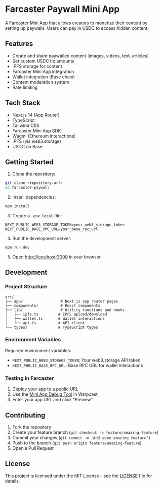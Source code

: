 # Farcaster Paywall Mini App

A Farcaster Mini App that allows creators to monetize their content by setting up paywalls. Users can pay in USDC to access hidden content.

## Features

- Create and share paywalled content (images, videos, text, articles)
- Set custom USDC tip amounts
- IPFS storage for content
- Farcaster Mini App integration
- Wallet integration (Base chain)
- Content moderation system
- Rate limiting

## Tech Stack

- Next.js 14 (App Router)
- TypeScript
- Tailwind CSS
- Farcaster Mini App SDK
- Wagmi (Ethereum interactions)
- IPFS (via web3.storage)
- USDC on Base

## Getting Started

1. Clone the repository:
```bash
git clone <repository-url>
cd farcaster-paywall
```

2. Install dependencies:
```bash
npm install
```

3. Create a `.env.local` file:
```env
NEXT_PUBLIC_WEB3_STORAGE_TOKEN=your_web3_storage_token
NEXT_PUBLIC_BASE_RPC_URL=your_base_rpc_url
```

4. Run the development server:
```bash
npm run dev
```

5. Open [http://localhost:3000](http://localhost:3000) in your browser.

## Development

### Project Structure

```
src/
├── app/                 # Next.js app router pages
├── components/          # React components
├── lib/                 # Utility functions and hooks
│   ├── ipfs.ts         # IPFS upload/download
│   ├── wallet.ts       # Wallet interactions
│   └── api.ts          # API client
└── types/              # TypeScript types
```

### Environment Variables

Required environment variables:

- `NEXT_PUBLIC_WEB3_STORAGE_TOKEN`: Your web3.storage API token
- `NEXT_PUBLIC_BASE_RPC_URL`: Base RPC URL for wallet interactions

### Testing in Farcaster

1. Deploy your app to a public URL
2. Use the [Mini App Debug Tool](https://warpcast.com/~/developers/mini-apps/debug) in Warpcast
3. Enter your app URL and click "Preview"

## Contributing

1. Fork the repository
2. Create your feature branch (`git checkout -b feature/amazing-feature`)
3. Commit your changes (`git commit -m 'Add some amazing feature'`)
4. Push to the branch (`git push origin feature/amazing-feature`)
5. Open a Pull Request

## License

This project is licensed under the MIT License - see the [LICENSE](LICENSE) file for details. 